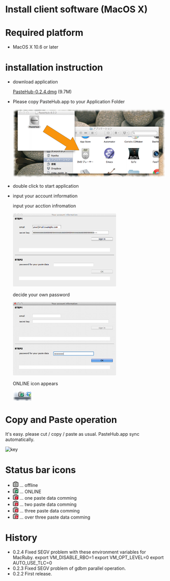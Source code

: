 Install client software (MacOS X)
=======================

# Required platform

- MacOS X 10.6 or later

# installation instruction

- download application

  [PasteHub-0.2.4.dmg](https://s3-ap-northeast-1.amazonaws.com/pastehub/release/MacOSX/PasteHub-0.2.4.dmg) (9.7M)

- Please copy PasteHub.app to your Application Folder

  ![Copy opertion](DragToApplicationFolder.png) 

- double click to start application

- input your account information

  input your acction infromation

  ![signin](macos_signin.png)

  decide your own password

  ![password](macos_password.png)

  ONLINE icon appears

  ![ONLINE](status_bar_is_online.png)


# Copy and Paste operation

  It's easy.
  please cut / copy / paste as usual.
  PasteHub.app sync automatically.

  ![key](https://dl.dropbox.com/u/3870066/blog/iStock_000009322220XSmall.jpg)


# Status bar icons

+ ![icon](pastehub_statusbar_normal.png)  ... offline
+ ![icon](pastehub_statusbar_checked.png) ... ONLINE
+ ![icon](pastehub_statusbar_1.png) ... one   paste data comming
+ ![icon](pastehub_statusbar_2.png) ... two   paste data comming
+ ![icon](pastehub_statusbar_3.png) ... three paste data comming
+ ![icon](pastehub_statusbar_3plus.png) ... over three paste data comming


# History

+ 0.2.4 Fixed SEGV problem with these environment variables for MacRuby.
    export VM_DISABLE_RBO=1
    export VM_OPT_LEVEL=0
    export AUTO_USE_TLC=0
+ 0.2.3 Fixed SEGV problem of gdbm parallel operation.
+ 0.2.2 First release.
